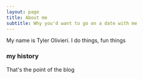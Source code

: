 ```yaml
---
layout: page
title: About me
subtitle: Why you'd want to go on a date with me
---
```


My name is Tyler Olivieri. I do things, fun things

### my history

That's the point of the blog 
